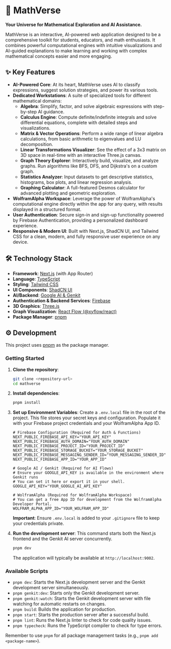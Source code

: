 # 🚀 MathVerse

**Your Universe for Mathematical Exploration and AI Assistance.**

MathVerse is an interactive, AI-powered web application designed to be a comprehensive toolkit for students, educators, and math enthusiasts. It combines powerful computational engines with intuitive visualizations and AI-guided explanations to make learning and working with complex mathematical concepts easier and more engaging.

## ✨ Key Features

- **AI-Powered Core**: At its heart, MathVerse uses AI to classify expressions, suggest solution strategies, and power its various tools.
- **Dedicated Workstations**: A suite of specialized tools for different mathematical domains:
    - **Algebra**: Simplify, factor, and solve algebraic expressions with step-by-step AI guidance.
    - **Calculus Engine**: Compute definite/indefinite integrals and solve differential equations, complete with detailed steps and visualizations.
    - **Matrix & Vector Operations**: Perform a wide range of linear algebra calculations, from basic arithmetic to eigenvalues and LU decomposition.
    - **Linear Transformations Visualizer**: See the effect of a 3x3 matrix on 3D space in real-time with an interactive Three.js canvas.
    - **Graph Theory Explorer**: Interactively build, visualize, and analyze graphs. Run algorithms like BFS, DFS, and Dijkstra's on a custom graph.
    - **Statistics Analyzer**: Input datasets to get descriptive statistics, histograms, box plots, and linear regression analysis.
    - **Graphing Calculator**: A full-featured Desmos calculator for advanced plotting and geometric exploration.
- **WolframAlpha Workspace**: Leverage the power of WolframAlpha's computational engine directly within the app for any query, with results displayed in a structured format.
- **User Authentication**: Secure sign-in and sign-up functionality powered by Firebase Authentication, providing a personalized dashboard experience.
- **Responsive & Modern UI**: Built with Next.js, ShadCN UI, and Tailwind CSS for a clean, modern, and fully responsive user experience on any device.

## 🛠️ Technology Stack

- **Framework**: [Next.js](https://nextjs.org/) (with App Router)
- **Language**: [TypeScript](https://www.typescriptlang.org/)
- **Styling**: [Tailwind CSS](https://tailwindcss.com/)
- **UI Components**: [ShadCN UI](https://ui.shadcn.com/)
- **AI/Backend**: [Google AI & Genkit](https://firebase.google.com/docs/genkit)
- **Authentication & Backend Services**: [Firebase](https://firebase.google.com/)
- **3D Graphics**: [Three.js](https://threejs.org/)
- **Graph Visualization**: [React Flow (@xyflow/react)](https://reactflow.dev/)
- **Package Manager**: [pnpm](https://pnpm.io/)

## ⚙️ Development

This project uses [pnpm](https://pnpm.io/) as the package manager.

### Getting Started

1.  **Clone the repository**:
    ```bash
    git clone <repository-url>
    cd mathverse
    ```

2.  **Install dependencies**:
    ```bash
    pnpm install
    ```

3.  **Set up Environment Variables**:
    Create a `.env.local` file in the root of the project. This file stores your secret keys and configuration. Populate it with your Firebase project credentials and your WolframAlpha App ID.

    ```env
    # Firebase Configuration (Required for Auth & Functions)
    NEXT_PUBLIC_FIREBASE_API_KEY="YOUR_API_KEY"
    NEXT_PUBLIC_FIREBASE_AUTH_DOMAIN="YOUR_AUTH_DOMAIN"
    NEXT_PUBLIC_FIREBASE_PROJECT_ID="YOUR_PROJECT_ID"
    NEXT_PUBLIC_FIREBASE_STORAGE_BUCKET="YOUR_STORAGE_BUCKET"
    NEXT_PUBLIC_FIREBASE_MESSAGING_SENDER_ID="YOUR_MESSAGING_SENDER_ID"
    NEXT_PUBLIC_FIREBASE_APP_ID="YOUR_APP_ID"

    # Google AI / Genkit (Required for AI Flows)
    # Ensure your GOOGLE_API_KEY is available in the environment where Genkit runs
    # You can set it here or export it in your shell.
    GOOGLE_API_KEY="YOUR_GOOGLE_AI_API_KEY"
    
    # WolframAlpha (Required for WolframAlpha Workspace)
    # You can get a free App ID for development from the WolframAlpha Developer Portal.
    WOLFRAM_ALPHA_APP_ID="YOUR_WOLFRAM_APP_ID"
    ```
    **Important**: Ensure `.env.local` is added to your `.gitignore` file to keep your credentials private.

4.  **Run the development server**:
    This command starts both the Next.js frontend and the Genkit AI server concurrently.
    ```bash
    pnpm dev
    ```
    The application will typically be available at `http://localhost:9002`.

### Available Scripts

-   `pnpm dev`: Starts the Next.js development server and the Genkit development server simultaneously.
-   `pnpm genkit:dev`: Starts only the Genkit development server.
-   `pnpm genkit:watch`: Starts the Genkit development server with file watching for automatic restarts on changes.
-   `pnpm build`: Builds the application for production.
-   `pnpm start`: Starts the production server after a successful build.
-   `pnpm lint`: Runs the Next.js linter to check for code quality issues.
-   `pnpm typecheck`: Runs the TypeScript compiler to check for type errors.

Remember to use `pnpm` for all package management tasks (e.g., `pnpm add <package-name>`).
